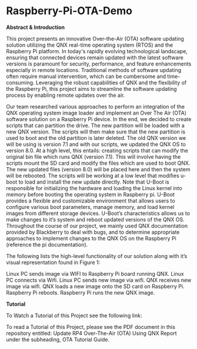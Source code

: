 # Raspberry-Pi-OTA-Demo

**Abstract & Introduction**

This project presents an innovative Over-the-Air (OTA) software updating solution utilizing the QNX real-time operating system (RTOS) and the Raspberry Pi platform. In today's rapidly evolving technological landscape, ensuring that connected devices remain updated with the latest software versions is paramount for security, performance, and feature enhancements especially in remote locations. Traditional methods of software updating often require manual intervention, which can be cumbersome and time-consuming. Leveraging the robust capabilities of QNX and the flexibility of the Raspberry Pi, this project aims to streamline the software updating process by enabling remote updates over the air.

Our team researched various approaches to perform an integration of the QNX operating system image loader and implement an Over The Air (OTA) software solution on a Raspberry Pi device. In the end, we decided to create scripts that can partition the drive. The new partition will be loaded with a new QNX version. The scripts will then make sure that the new partition is used to boot and the old partition is later deleted. The old QNX version we will be using is version 7.1 and with our scripts, we updated the QNX OS to version 8.0.  At a high level, this entails: creating scripts that can modify the original bin file which runs QNX (version 7.1). This will involve having the scripts mount the SD card and modify the files which are used to boot QNX. The new updated files (version 8.0) will be placed here and then the system will be rebooted. The scripts will be working at a low level that modifies u-boot to load and install the new update directly. Note that U-Boot is responsible for initializing the hardware and loading the Linux kernel into memory before booting the operating system in Raspberry pi. U-Boot provides a flexible and customizable environment that allows users to configure various boot parameters, manage memory, and load kernel images from different storage devices. U-Boot’s characteristics allows us to make changes to it’s system and reboot updated versions of the QNX OS. Throughout the course of our project, we mainly used QNX documentation provided by Blackberry to deal with bugs, and to determine appropriate approaches to implement changes to the QNX OS on the Raspberry Pi (reference the pi documentation).

The following lists the high-level functionality of our solution along with it’s visual representation found in Figure 1:

Linux PC sends image via WIFI to Raspberry Pi board running QNX.
Linux PC connects via Wifi.
Linux PC sends new image via wifi.
QNX receives new image via wifi.
QNX loads a new image onto the SD card on Raspberry Pi.
Raspberry Pi reboots.
Raspberry Pi runs the new QNX image.

**Tutorial**

To Watch a Tutorial of this Project see the following link: 

To read a Tutorial of this Project, please see the PDF document in this repository entitled: Update RP4 Over-The-Air (OTA) Using QNX Report under the subheading, OTA Tutorial Guide.
